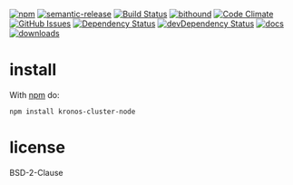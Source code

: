 [![npm](https://img.shields.io/npm/v/kronos-cluster-node.svg)](https://www.npmjs.com/package/kronos-cluster-node)
[![semantic-release](https://img.shields.io/badge/%20%20%F0%9F%93%A6%F0%9F%9A%80-semantic--release-e10079.svg)](https://github.com/Kronos-Integration/kronos-cluster-node)
[![Build Status](https://secure.travis-ci.org/Kronos-Integration/kronos-cluster-node.png)](http://travis-ci.org/Kronos-Integration/kronos-cluster-node)
[![bithound](https://www.bithound.io/github/Kronos-Integration/kronos-cluster-node/badges/score.svg)](https://www.bithound.io/github/Kronos-Integration/kronos-cluster-node)
[![Code Climate](https://codeclimate.com/github/Kronos-Integration/kronos-cluster-node/badges/gpa.svg)](https://codeclimate.com/github/Kronos-Integration/kronos-cluster-node)
[![GitHub Issues](https://img.shields.io/github/issues/Kronos-Integration/kronos-cluster-node.svg?style=flat-square)](https://github.com/Kronos-Integration/kronos-cluster-node/issues)
[![Dependency Status](https://david-dm.org/Kronos-Integration/kronos-cluster-node.svg)](https://david-dm.org/Kronos-Integration/kronos-cluster-node)
[![devDependency Status](https://david-dm.org/Kronos-Integration/kronos-cluster-node/dev-status.svg)](https://david-dm.org/Kronos-Integration/kronos-cluster-node#info=devDependencies)
[![docs](http://inch-ci.org/github/Kronos-Integration/kronos-cluster-node.svg?branch=master)](http://inch-ci.org/github/Kronos-Integration/kronos-cluster-node)
[![downloads](http://img.shields.io/npm/dm/kronos-cluster-node.svg?style=flat-square)](https://npmjs.org/package/kronos-cluster-node)

install
=======

With [npm](http://npmjs.org) do:

```
npm install kronos-cluster-node
```

license
=======

BSD-2-Clause

